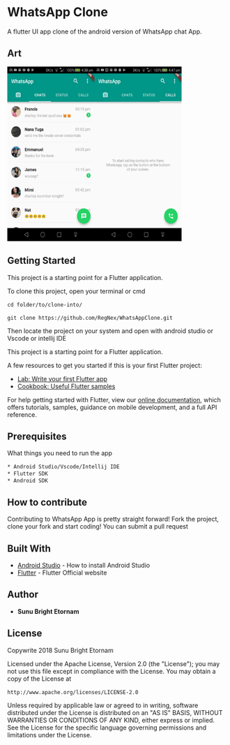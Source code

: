 # WhatsApp Clone

A flutter UI app clone of the android version of WhatsApp chat App.

## Art
<img align="left" src="https://github.com/RegNex/WhatsAppClone/blob/master/screenshots/1.png" width="200" height="400"/>
<img src="https://github.com/RegNex/WhatsAppClone/blob/master/screenshots/2.png" width="200" height="400"/>


## Getting Started
This project is a starting point for a Flutter application.

To clone this project,
open your terminal or cmd

```
cd folder/to/clone-into/
```

```
git clone https://github.com/RegNex/WhatsAppClone.git
```

Then 
locate the project on your system and open with android studio or Vscode or intellij IDE


This project is a starting point for a Flutter application.

A few resources to get you started if this is your first Flutter project:

- [Lab: Write your first Flutter app](https://flutter.io/docs/get-started/codelab)
- [Cookbook: Useful Flutter samples](https://flutter.io/docs/cookbook)

For help getting started with Flutter, view our 
[online documentation](https://flutter.io/docs), which offers tutorials, 
samples, guidance on mobile development, and a full API reference.



## Prerequisites

What things you need to run the app

```
* Android Studio/Vscode/Intellij IDE
* Flutter SDK
* Android SDK
```


## How to contribute
Contributing to WhatsApp App is pretty straight forward! Fork the project, clone your fork and start coding!
You can submit a pull request


## Built With

* [Android Studio](https://developer.android.com/studio/install) - How to install Android Studio
* [Flutter](https://flutter.io) - Flutter Official website


## Author

* **Sunu Bright Etornam** 


## License

Copywrite 2018 Sunu Bright Etornam

Licensed under the Apache License, Version 2.0 (the "License");
you may not use this file except in compliance with the License.
You may obtain a copy of the License at

    http://www.apache.org/licenses/LICENSE-2.0

Unless required by applicable law or agreed to in writing, software
distributed under the License is distributed on an "AS IS" BASIS,
WITHOUT WARRANTIES OR CONDITIONS OF ANY KIND, either express or implied.
See the License for the specific language governing permissions and
limitations under the License.